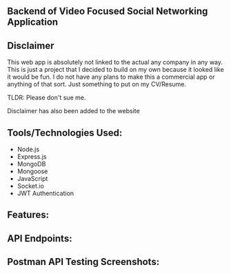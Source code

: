 ## Backend of Video Focused Social Networking Application

## Disclaimer
This web app is absolutely not linked to the actual any company in any way. This is just a project that I decided to build on my own because it looked like it would be fun. I do not have any plans to make this a commercial app or anything of that sort. Just something to put on my CV/Resume.

TLDR: Please don't sue me.

Disclaimer has also been added to the website

## Tools/Technologies Used:

- Node.js
- Express.js
- MongoDB
- Mongoose
- JavaScript
- Socket.io
- JWT Authentication

## Features:

## API Endpoints:

## Postman API Testing Screenshots:

